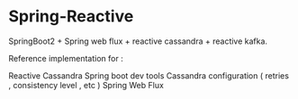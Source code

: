 # Spring-Reactive
SpringBoot2 + Spring web flux + reactive cassandra + reactive kafka.


Reference implementation for :

Reactive Cassandra
Spring boot dev tools
Cassandra configuration ( retries , consistency level , etc )
Spring Web Flux
